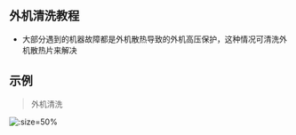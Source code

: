## 外机清洗教程

*  大部分遇到的机器故障都是外机散热导致的外机高压保护，这种情况可清洗外机散热片来解决

## 示例

> 外机清洗

![](https://gitee.com/GaloisFields/WORKFLOWS4COMPANY/raw/master/resources/pic/equipment/教程外机设备清洗.jpeg ':size=50%')
